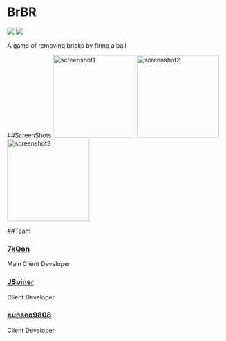 # BrBR
<div>
  <img src="https://img.shields.io/badge/github%20-%23121011.svg?&style=for-the-badge&logo=github&logoColor=white"/>
  <img src="https://img.shields.io/badge/java-%23ED8B00.svg?&style=for-the-badge&logo=java&logoColor=white"/>
  <p>
    A game of removing bricks by firing a ball
  </p>
</div>

##ScreenShots
<img src="https://eunseo-test.s3.ap-northeast-2.amazonaws.com/uploads/screenshot1.png" alt="screenshot1" width="190"/>
<img src="https://eunseo-test.s3.ap-northeast-2.amazonaws.com/uploads/screenshot2.png" alt="screenshot2" width="190"/>
<img src="https://eunseo-test.s3.ap-northeast-2.amazonaws.com/uploads/screenshot3.png" alt="screenshot3" width="190"/>

##Team

### [7kQon](https://github.com/7kQon)
Main Client Developer
### [JSpiner](https://github.com/JSpiner)
Client Developer
### [eunseo9808](https://github.com/eunseo9808)
Client Developer
